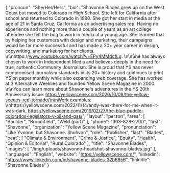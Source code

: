 {
  "pronoun": "She/Her/Hers",
  "bio": "Shavonne Blades grew up on the West Coast but moved to Colorado in High School. She left for California after school and returned to Colorado in 1990. She got her start in media at the age of 21 in Santa Cruz, California as an advertising sales rep. Having no experience and nothing more than a couple of years as an art college attendee she felt the bug to work in media at a young age. She learned that by helping her customers with design and marketing, their campaigns would be far more successful and has made a 30+ year career in design, copywriting, and marketing for her clients. \n\nhttps://www.youtube.com/watch?v=EPy4MMdcfLg. \n\nShe has always chosen to work in Independent Media and believes deeply in the need for true, authentic Community Journalism. She is proud that YS has never compromised journalism standards in its 20+ history and continues to print YS on paper monthly while also expanding web coverage. She has worked at 3 Alternative Weeklies and founded Yellow Scene Magazine in 2000. \n\nYou can learn more about Shavonne's adventures in the YS 20th Anniversary issue: https://yellowscene.com/2020/10/08/the-yellow-scenes-red-tornado/\n\nW﻿ork examples: \\\nhttps://yellowscene.com/2022/11/14/andy-was-there-for-me-when-it-was-dark, https://yellowscene.com/2019/02/27/the-blue-puddle-colorados-legislators-v-oil-and-gas/",
  "layout": "person",
  "area": [
    "Boulder",
    "Broomfield",
    "Weld (part)"
  ],
  "phone": "303-828-2700",
  "first": "Shavonne",
  "organization": "Yellow Scene Magazine",
  "pronunciation": "Like Yvonne, but Shavonne. Shuhvon",
  "role": "Publisher",
  "last": "Blades",
  "beat": [
    "Climate & Environment",
    "Crime & Justice",
    "Equity",
    "Health",
    "Opinion & Editorial",
    "Rural Colorado"
  ],
  "title": "Shavonne Blades",
  "images": [
    "/img/uploads/shavonne-headshot-shavonne-blades.jpg"
  ],
  "languages": "English",
  "website": "https://yellowscene.com/",
  "linkedin": "https://www.linkedin.com/in/shavonne-blades-32b6656",
  "linktitle": "Shavonne Blades"
}
